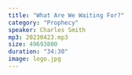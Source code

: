 ```yaml
---
title: "What Are We Waiting For?"
category: "Prophecy"
speaker: Charles Smith
mp3: 20230423.mp3
size: 49693800
duration: "34:30"
image: logo.jpg
---
```

